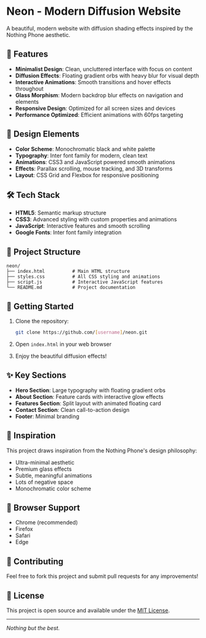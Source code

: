 # Neon - Modern Diffusion Website

A beautiful, modern website with diffusion shading effects inspired by the Nothing Phone aesthetic.

## 🌟 Features

- **Minimalist Design**: Clean, uncluttered interface with focus on content
- **Diffusion Effects**: Floating gradient orbs with heavy blur for visual depth
- **Interactive Animations**: Smooth transitions and hover effects throughout
- **Glass Morphism**: Modern backdrop blur effects on navigation and elements
- **Responsive Design**: Optimized for all screen sizes and devices
- **Performance Optimized**: Efficient animations with 60fps targeting

## 🎨 Design Elements

- **Color Scheme**: Monochromatic black and white palette
- **Typography**: Inter font family for modern, clean text
- **Animations**: CSS3 and JavaScript powered smooth animations
- **Effects**: Parallax scrolling, mouse tracking, and 3D transforms
- **Layout**: CSS Grid and Flexbox for responsive positioning

## 🛠️ Tech Stack

- **HTML5**: Semantic markup structure
- **CSS3**: Advanced styling with custom properties and animations
- **JavaScript**: Interactive features and smooth scrolling
- **Google Fonts**: Inter font family integration

## 📁 Project Structure

```
neon/
├── index.html          # Main HTML structure
├── styles.css          # All CSS styling and animations
├── script.js           # Interactive JavaScript features
└── README.md           # Project documentation
```

## 🚀 Getting Started

1. Clone the repository:
   ```bash
   git clone https://github.com/[username]/neon.git
   ```

2. Open `index.html` in your web browser

3. Enjoy the beautiful diffusion effects!

## ✨ Key Sections

- **Hero Section**: Large typography with floating gradient orbs
- **About Section**: Feature cards with interactive glow effects  
- **Features Section**: Split layout with animated floating card
- **Contact Section**: Clean call-to-action design
- **Footer**: Minimal branding

## 🎯 Inspiration

This project draws inspiration from the Nothing Phone's design philosophy:
- Ultra-minimal aesthetic
- Premium glass effects
- Subtle, meaningful animations
- Lots of negative space
- Monochromatic color scheme

## 📱 Browser Support

- Chrome (recommended)
- Firefox
- Safari
- Edge

## 🤝 Contributing

Feel free to fork this project and submit pull requests for any improvements!

## 📄 License

This project is open source and available under the [MIT License](LICENSE).

---

*Nothing but the best.*
